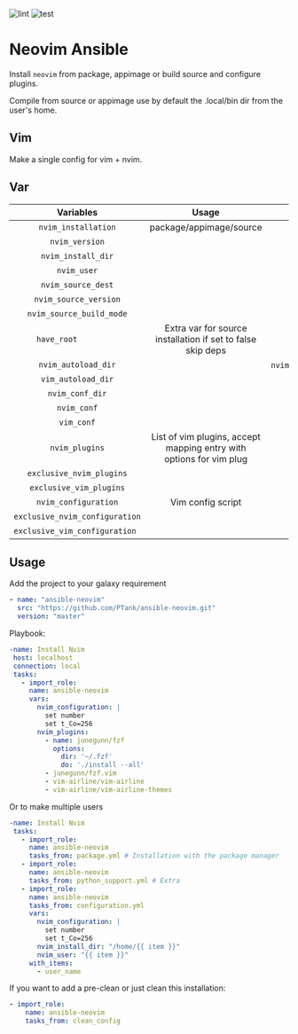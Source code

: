 ![lint](https://github.com/PTank/ansible-neovim/actions/workflows/lint.yml/badge.svg)
![test](https://github.com/PTank/ansible-neovim/actions/workflows/main.yml/badge.svg)

# Neovim Ansible

Install `neovim` from package, appimage or build source and configure plugins.

Compile from source or appimage use by default the .local/bin dir from the user's home.

## Vim

Make a single config for vim + nvim.

## Var

| Variables                       | Usage | Default |
|:-------------------------------:|:-----:|:---------------------------------------------:|
| `nvim_installation`             | package/appimage/source | package (eg: apt for debian like) |
| `nvim_version`                  |       |  latest |
| `nvim_install_dir`              |       | /home/$USER |
| `nvim_user`                     |       | $USER |
| `nvim_source_dest`              |       | /tmp |
| `nvim_source_version`           |       | master |
| `nvim_source_build_mode`        |       | Release |
| `have_root		 `        | Extra var for source installation if set to false skip deps | |
| `nvim_autoload_dir`             |       | `nvim_install_dir`/.local/share/nvim/site/autoload |
| `vim_autoload_dir`              |       | `nvim_install_dir`/.vim/autoload |
| `nvim_conf_dir`                 |       | `nvim_install_dir`/.config/nvim |
| `nvim_conf`                     |       | `nvim_install_dir`/.config/nvim/init.vim |
| `vim_conf`                      |       | `nvim_install_dir`/.virmc |
| `nvim_plugins` | List of vim plugins, accept mapping entry with options for vim plug | [] |
| `exclusive_nvim_plugins`        |       | []                 |
| `exclusive_vim_plugins`         |       | []                 |
| `nvim_configuration`            | Vim config script | "" |
| `exclusive_nvim_configuration`  |       | ""                 |
| `exclusive_vim_configuration `  |       | ""                 |

## Usage

Add the project to your galaxy requirement

```yaml
- name: "ansible-neovim"
  src: "https://github.com/PTank/ansible-neovim.git"
  version: "master"
```

Playbook:

```yaml
-name: Install Nvim
 host: localhost
 connection: local
 tasks:
   - import_role:
     name: ansible-neovim
     vars:
       nvim_configuration: |
         set number
         set t_Co=256
       nvim_plugins:
         - name: junegunn/fzf
           options:
             dir: '~/.fzf'
             do: './install --all'
         - junegunn/fzf.vim
         - vim-airline/vim-airline
         - vim-airline/vim-airline-themes
```

Or to make multiple users

```yaml
-name: Install Nvim
 tasks:
   - import_role:
     name: ansible-neovim
     tasks_from: package.yml # Installation with the package manager
   - import_role:
     name: ansible-neovim
     tasks_from: python_support.yml # Extra
   - import_role:
     name: ansible-neovim
     tasks_from: configuration.yml
     vars:
       nvim_configuration: |
         set number
         set t_Co=256
       nvim_install_dir: "/home/{{ item }}"
       nvim_user: "{{ item }}"
     with_items:
       - user_name
```

If you want to add a pre-clean or just clean this installation:

```yaml
- import_role:
    name: ansible-neovim
    tasks_from: clean_config
```
